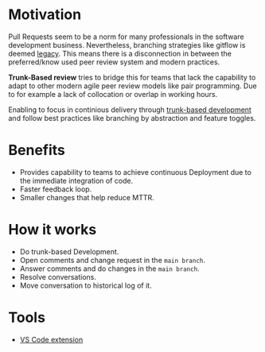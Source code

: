 # Motivation

Pull Requests seem to be a norm for many professionals in the software development business. Nevertheless, branching strategies like gitflow is deemed [legacy](https://www.atlassian.com/continuous-delivery/continuous-integration/trunk-based-development). This means there is a disconnection in between the preferred/know used peer review system and modern practices.

**Trunk-Based review** tries to bridge this for teams that lack the capability to adapt to other modern agile peer review models like pair programming. Due to for example a lack of collocation or overlap in working hours.

Enabling to focus in continious delivery through [trunk-based development](https://www.atlassian.com/continuous-delivery/continuous-integration/trunk-based-development) and follow best practices like branching by abstraction and feature toggles.

# Benefits

- Provides capability to teams to achieve continuous Deployment due to the immediate integration of code.
- Faster feedback loop.
- Smaller changes that help reduce MTTR.

# How it works

- Do trunk-based Development.
- Open comments and change request in the `main branch`.
- Answer comments and do changes in the `main branch`.
- Resolve conversations. 
- Move conversation to historical log of it.

# Tools

- [VS Code extension](https://marketplace.visualstudio.com/items?itemName=kanekotic.trunk-based-review)
